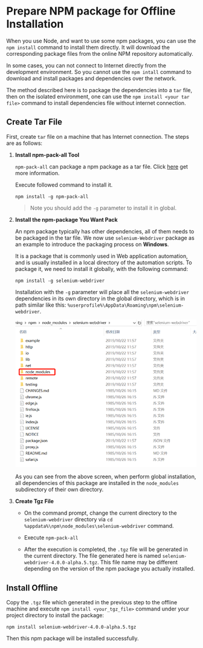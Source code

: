# Prepare NPM package for Offline Installation

When you use Node, and want to use some npm packages, you can use the `npm install` command to install them directly. It will download the corresponding package files from the online NPM repository automatically. 

In some cases, you can not connect to Internet directly from the development environment. So you cannot use the `npm intall` command to download and install packages and dependencies over the network.

The method described here is to package the dependencies into a `tar` file, then on the isolated environment, one can use the `npm install <your tar file>` command to install dependencies file without internet connection.

## Create Tar File

First, create `tar` file on a machine that has Internet connection. The steps are as follows:

1. **Install npm-pack-all Tool**

    `npm-pack-all` can package a npm package as a tar file. Click [here](https://www.npmjs.com/package/npm-pack-all) get more information.  

    Execute followed command to install it.

    ```
    npm install -g npm-pack-all
    ```
    > Note you should add the `-g` parameter to install it in global.  
   
2. **Install the npm-package You Want Pack**

    An npm package typically has other dependencies, all of them needs to be packaged in the tar file. We now use `selenium-Webdriver` package as an example to introduce the packaging process on **Windows**.

    It is a package that is commonly used in Web application automation, and is usually installed in a local directory of the automation scripts. To package it, we need to install it globally, with the following command:  

    ```
    npm install -g selenium-webdriver
    ```

    Installation with the `-g` parameter will place all the `selenium-webdriver` dependencies in its own directory in the global directory, which is in path similar like this: `%userprofile%\AppData\Roaming\npm\selenium-webdriver`.

    ![](assets/npm_offline_global.png)

    As you can see from the above screen, when perform global installation, all dependencies of this package are installed in the `node_modules` subdirectory of their own directory.

3. **Create Tgz File**

   * On the command prompt, change the current directory to the `selenium-webdriver` directory via `cd %appdata%\npm\node_modules\selenium-webdriver` command.

   * Execute `npm-pack-all` 

   * After the execution is completed, the `.tgz` file will be generated in the current directory. The file generated here is named `selenium-webdriver-4.0.0-alpha.5.tgz`. This file name may be different depending on the version of the npm package you actually installed.


## Install Offline

Copy the `.tgz` file which generated in the previous step to the offline machine and execute `npm install <your_tgz_file>` command under your project directory to install the package:

```
npm install selenium-webdriver-4.0.0-alpha.5.tgz
```

Then this npm package will be installed successfully.


